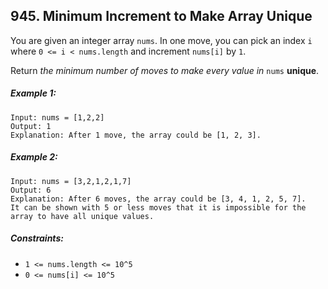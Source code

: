 ## 945. Minimum Increment to Make Array Unique

You are given an integer array ```nums```. In one move, you can pick an index ```i``` where ```0 <= i < nums.length``` and increment ```nums[i]``` by ```1```.

Return *the minimum number of moves to make every value in* ```nums``` **unique**.

##### Example 1:
```
Input: nums = [1,2,2]
Output: 1
Explanation: After 1 move, the array could be [1, 2, 3].
```
##### Example 2:
```
Input: nums = [3,2,1,2,1,7]
Output: 6
Explanation: After 6 moves, the array could be [3, 4, 1, 2, 5, 7].
It can be shown with 5 or less moves that it is impossible for the array to have all unique values.
```

##### Constraints:

* ```1 <= nums.length <= 10^5```
* ```0 <= nums[i] <= 10^5```